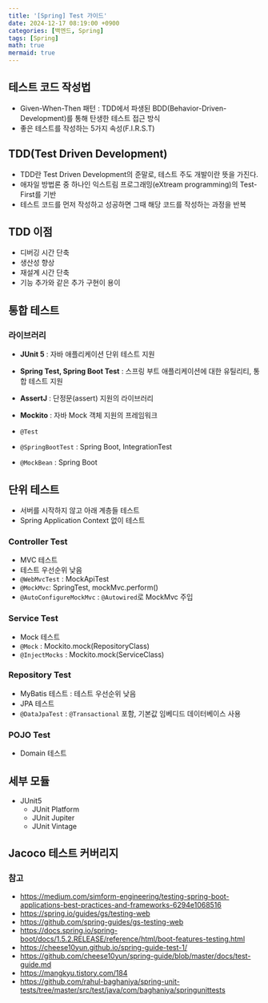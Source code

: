 ```yaml
---
title: '[Spring] Test 가이드'
date: 2024-12-17 08:19:00 +0900
categories: [백엔드, Spring]
tags: [Spring]
math: true
mermaid: true
---
```


## 테스트 코드 작성법
- Given-When-Then 패턴 : TDD에서 파생된 BDD(Behavior-Driven-Development)를 통해 탄생한 테스트 접근 방식
- 좋은 테스트를 작성하는 5가지 속성(F.I.R.S.T)

## TDD(Test Driven Development)
- TDD란 Test Driven Development의 준말로, 테스트 주도 개발이란 뜻을 가진다.
- 애자일 방법론 중 하나인 익스트림 프로그래밍(eXtream programming)의 Test-First를 기반
- 테스트 코드를 먼저 작성하고 성공하면 그때 해당 코드를 작성하는 과정을 반복

## TDD 이점
- 디버깅 시간 단축
- 생산성 향상
- 재설계 시간 단축
- 기능 추가와 같은 추가 구현이 용이

## 통합 테스트
### 라이브러리
- **JUnit 5** : 자바 애플리케이션 단위 테스트 지원
- **Spring Test, Spring Boot Test** : 스프링 부트 애플리케이션에 대한 유틸리티, 통합 테스트 지원
- **AssertJ** : 단정문(assert) 지원의 라이브러리
- **Mockito** : 자바 Mock 객체 지원의 프레임워크

- `@Test`
- `@SpringBootTest` : Spring Boot, IntegrationTest
- `@MockBean` : Spring Boot

## 단위 테스트
- 서버를 시작하지 않고 아래 계층들 테스트
- Spring Application Context 없이 테스트

### Controller Test
- MVC 테스트
- 테스트 우선순위 낮음
- `@WebMvcTest` : MockApiTest
- `@MockMvc`: SpringTest, mockMvc.perform()
- `@AutoConfigureMockMvc` : `@Autowired`로 MockMvc 주입

### Service Test
- Mock 테스트
- `@Mock` : Mockito.mock(RepositoryClass)
- `@InjectMocks` : Mockito.mock(ServiceClass)

### Repository Test
- MyBatis 테스트 : 테스트 우선순위 낮음
- JPA 테스트
- `@DataJpaTest` : `@Transactional` 포함, 기본값 임베디드 데이터베이스 사용

### POJO Test
- Domain 테스트

## 세부 모듈
- JUnit5
    - JUnit Platform
    - JUnit Jupiter
    - JUnit Vintage

## Jacoco 테스트 커버리지

### 참고
- <https://medium.com/simform-engineering/testing-spring-boot-applications-best-practices-and-frameworks-6294e1068516>
- <https://spring.io/guides/gs/testing-web>
- <https://github.com/spring-guides/gs-testing-web>
- <https://docs.spring.io/spring-boot/docs/1.5.2.RELEASE/reference/html/boot-features-testing.html>
- <https://cheese10yun.github.io/spring-guide-test-1/>
- <https://github.com/cheese10yun/spring-guide/blob/master/docs/test-guide.md>
- <https://mangkyu.tistory.com/184>
- <https://github.com/rahul-baghaniya/spring-unit-tests/tree/master/src/test/java/com/baghaniya/springunittests>
